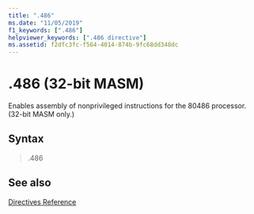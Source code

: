 ```yaml
---
title: ".486"
ms.date: "11/05/2019"
f1_keywords: [".486"]
helpviewer_keywords: [".486 directive"]
ms.assetid: f2dfc3fc-f564-4014-874b-9fc68dd348dc
---
```

# .486 (32-bit MASM)

Enables assembly of nonprivileged instructions for the 80486 processor. (32-bit MASM only.)

## Syntax

> .486

## See also

[Directives Reference](../../assembler/masm/directives-reference.md)<br/>